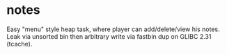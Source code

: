 # notes

Easy "menu" style heap task, where player can add/delete/view his notes. Leak via unsorted bin then arbitrary write via fastbin dup on GLIBC 2.31 (tcache).
